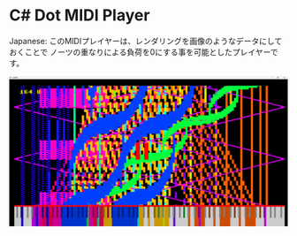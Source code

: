 # C# Dot MIDI Player

Japanese:
このMIDIプレイヤーは、レンダリングを画像のようなデータにしておくことで
ノーツの重なりによる負荷を0にする事を可能としたプレイヤーです。

![スクリーンショット](image/sc1.png)
